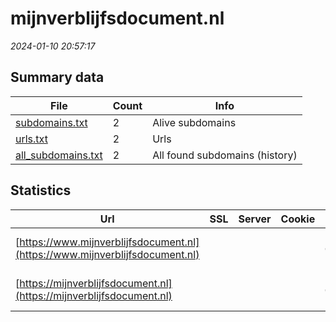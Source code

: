 # mijnverblijfsdocument.nl
*2024-01-10 20:57:17*
## Summary data
| File       | Count | Info |
|------------|-------|------|
|[subdomains.txt](/data/mijnverblijfsdocument.nl/subdomains.txt)|2|Alive subdomains|
|[urls.txt](/data/mijnverblijfsdocument.nl/urls.txt)|2|Urls|
|[all_subdomains.txt](/data/mijnverblijfsdocument.nl/all_subdomains.txt)|2|All found subdomains (history)|
## Statistics
| Url | SSL | Server | Cookie | HSTS | CSP | XFO | XXP | RP | Tech |Title |
|------------|-------|------|------|------|------|------|------|------|------|------|
|[https://www.mijnverblijfsdocument.nl](https://www.mijnverblijfsdocument.nl)| || |:white_check_mark: | | | | 3:white_check_mark: |Bloomreach Bootstrap HSTS|My Residence Doc...|
|[https://mijnverblijfsdocument.nl](https://mijnverblijfsdocument.nl)| || |:white_check_mark: | | | | 3:white_check_mark: |Bloomreach Bootstrap HSTS|My Residence Doc...|